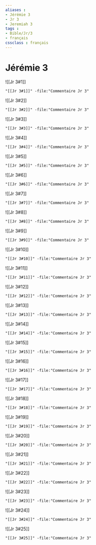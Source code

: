 ```yaml
---
aliases : 
- Jérémie 3
- Jr 3
- Jeremiah 3
tags : 
- Bible/Jr/3
- français
cssclass : français
---
```


# Jérémie 3

![[Jr 3#1]]

```query
"[[Jr 3#1]]" -file:"Commentaire Jr 3"
```

![[Jr 3#2]]

```query
"[[Jr 3#2]]" -file:"Commentaire Jr 3"
```

![[Jr 3#3]]

```query
"[[Jr 3#3]]" -file:"Commentaire Jr 3"
```

![[Jr 3#4]]

```query
"[[Jr 3#4]]" -file:"Commentaire Jr 3"
```

![[Jr 3#5]]

```query
"[[Jr 3#5]]" -file:"Commentaire Jr 3"
```

![[Jr 3#6]]

```query
"[[Jr 3#6]]" -file:"Commentaire Jr 3"
```

![[Jr 3#7]]

```query
"[[Jr 3#7]]" -file:"Commentaire Jr 3"
```

![[Jr 3#8]]

```query
"[[Jr 3#8]]" -file:"Commentaire Jr 3"
```

![[Jr 3#9]]

```query
"[[Jr 3#9]]" -file:"Commentaire Jr 3"
```

![[Jr 3#10]]

```query
"[[Jr 3#10]]" -file:"Commentaire Jr 3"
```

![[Jr 3#11]]

```query
"[[Jr 3#11]]" -file:"Commentaire Jr 3"
```

![[Jr 3#12]]

```query
"[[Jr 3#12]]" -file:"Commentaire Jr 3"
```

![[Jr 3#13]]

```query
"[[Jr 3#13]]" -file:"Commentaire Jr 3"
```

![[Jr 3#14]]

```query
"[[Jr 3#14]]" -file:"Commentaire Jr 3"
```

![[Jr 3#15]]

```query
"[[Jr 3#15]]" -file:"Commentaire Jr 3"
```

![[Jr 3#16]]

```query
"[[Jr 3#16]]" -file:"Commentaire Jr 3"
```

![[Jr 3#17]]

```query
"[[Jr 3#17]]" -file:"Commentaire Jr 3"
```

![[Jr 3#18]]

```query
"[[Jr 3#18]]" -file:"Commentaire Jr 3"
```

![[Jr 3#19]]

```query
"[[Jr 3#19]]" -file:"Commentaire Jr 3"
```

![[Jr 3#20]]

```query
"[[Jr 3#20]]" -file:"Commentaire Jr 3"
```

![[Jr 3#21]]

```query
"[[Jr 3#21]]" -file:"Commentaire Jr 3"
```

![[Jr 3#22]]

```query
"[[Jr 3#22]]" -file:"Commentaire Jr 3"
```

![[Jr 3#23]]

```query
"[[Jr 3#23]]" -file:"Commentaire Jr 3"
```

![[Jr 3#24]]

```query
"[[Jr 3#24]]" -file:"Commentaire Jr 3"
```

![[Jr 3#25]]

```query
"[[Jr 3#25]]" -file:"Commentaire Jr 3"
```

